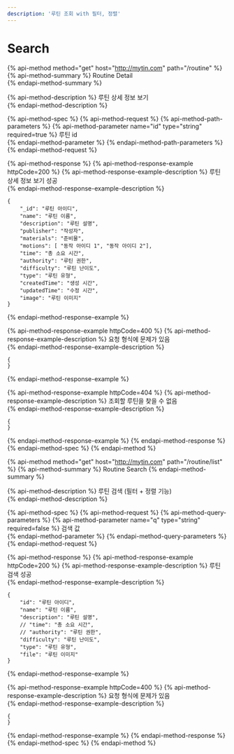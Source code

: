 ```yaml
---
description: '루틴 조회 with 필터, 정렬'
---
```


# Search

{% api-method method="get" host="http://mytin.com" path="/routine" %}
{% api-method-summary %}
Routine Detail  
{% endapi-method-summary %}

{% api-method-description %}
  루틴 상세 정보 보기    
{% endapi-method-description %}

{% api-method-spec %}
{% api-method-request %}
{% api-method-path-parameters %}
{% api-method-parameter name="id" type="string" required=true %}
 루틴 id  
{% endapi-method-parameter %}
{% endapi-method-path-parameters %}
{% endapi-method-request %}

{% api-method-response %}
{% api-method-response-example httpCode=200 %}
{% api-method-response-example-description %}
  루틴 상세 정보 보기 성공  
{% endapi-method-response-example-description %}

```
{
    "_id": "루틴 아이디",
    "name": "루틴 이름",
    "description": "루틴 설명",
    "publisher": "작성자",
    "materials": "준비물",
    "motions": [ "동작 아이디 1", "동작 아이디 2"],
    "time": "총 소요 시간",
    "authority": "루틴 권한",
    "difficulty": "루틴 난이도",
    "type": "루틴 유형",
    "createdTime": "생성 시간",
    "updatedTime": "수정 시간",
    "image": "루틴 이미지"
}
```
{% endapi-method-response-example %}

{% api-method-response-example httpCode=400 %}
{% api-method-response-example-description %}
  요청 형식에 문제가 있음  
{% endapi-method-response-example-description %}

```
{
}
```
{% endapi-method-response-example %}

{% api-method-response-example httpCode=404 %}
{% api-method-response-example-description %}
 조회할 루틴을 찾을 수 없음  
{% endapi-method-response-example-description %}

```
{
}
```
{% endapi-method-response-example %}
{% endapi-method-response %}
{% endapi-method-spec %}
{% endapi-method %}



{% api-method method="get" host="http://mytin.com" path="/routine/list" %}
{% api-method-summary %}
Routine Search
{% endapi-method-summary %}

{% api-method-description %}
  루틴 검색 \(필터 + 정렬 기능\)  
{% endapi-method-description %}

{% api-method-spec %}
{% api-method-request %}
{% api-method-query-parameters %}
{% api-method-parameter name="q" type="string" required=false %}
  검색 값  
{% endapi-method-parameter %}
{% endapi-method-query-parameters %}
{% endapi-method-request %}

{% api-method-response %}
{% api-method-response-example httpCode=200 %}
{% api-method-response-example-description %}
 루틴 검색 성공  
{% endapi-method-response-example-description %}

```
{
    "id": "루틴 아이디",
    "name": "루틴 이름",
    "description": "루틴 설명",
    // "time": "총 소요 시간",
    // "authority": "루틴 권한",
    "difficulty": "루틴 난이도",
    "type": "루틴 유형",
    "file": "루틴 이미지"
}
```
{% endapi-method-response-example %}

{% api-method-response-example httpCode=400 %}
{% api-method-response-example-description %}
 요청 형식에 문제가 있음  
{% endapi-method-response-example-description %}

```
{
}
```
{% endapi-method-response-example %}
{% endapi-method-response %}
{% endapi-method-spec %}
{% endapi-method %}



